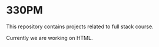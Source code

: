 # 330PM
This repository contains projects related to full stack course.

Currently we are working on HTML.




